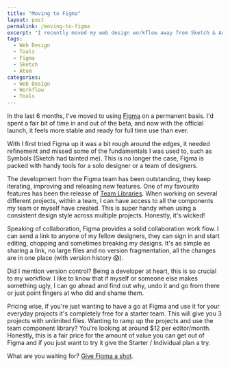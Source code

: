 ```yaml
---
title: "Moving to Figma"
layout: post
permalink: /moving-to-figma
excerpt: "I recently moved my web design workflow away from Sketch & Adobe XD to Figma full time. Here I'll cover the reasons why it works for me, and how it could for you."
tags: 
  - Web Design
  - Tools
  - Figma
  - Sketch
  - Atom
categories: 
  - Web Design
  - Workflow 
  - Tools
---
```

In the last 6 months, I've moved to using [Figma](https://www.figma.com) on a permanent basis. I'd spent a fair bit of time in and out of the beta, and now with the official launch, it feels more stable and ready for full time use than ever.

With I first tried Figma up it was a bit rough around the edges, it needed refinement and missed some of the fundamentals I was used to, such as Symbols (Sketch had tainted me). This is no longer the case, Figma is packed with handy tools for a solo designer or a team of designers.

The development from the Figma team has been outstanding, they keep iterating, improving and releasing new features. One of my favourite features has been the release of [Team Libraries](https://blog.figma.com/team-libraries-in-figma-409fa5e20f7). When working on several different projects, within a team, I can have access to all the components my team or myself have created. This is super handy when using a consistent design style across multiple projects. Honestly, it's wicked!

Speaking of collaboration, Figma provides a solid collaboration work flow. I can send a link to anyone of my fellow designers, they can sign in and start editing, chopping and sometimes breaking my designs. It's as simple as sharing a link, no large files and no version fragmentation, all the changes are in one place (with version history 😱). 

Did I mention version control? Being a developer at heart, this is so crucial to my workflow. I like to know that if myself or someone else makes something ugly, I can go ahead and find out why, undo it and go from there or just point fingers at who did and shame them.

Pricing wise, if you're just wanting to have a go at Figma and use it for your everyday projects it's completely free for a starter team. This will give you 3 projects with unlimited files. Wanting to ramp up the projects and use the team component library? You're looking at around $12 per editor/month. Honestly, this is a fair price for the amount of value you can get out of Figma and if you just want to try it give the Starter / Individual plan a try.

What are you waiting for? [Give Figma a shot](https://www.figma.com).